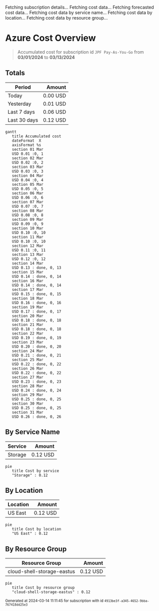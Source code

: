 Fetching subscription details...
Fetching cost data...
Fetching forecasted cost data...
Fetching cost data by service name...
Fetching cost data by location...
Fetching cost data by resource group...
# Azure Cost Overview

> Accumulated cost for subscription id `JPF Pay-As-You-Go` from **03/01/2024** to **03/13/2024**

## Totals

|Period|Amount|
|---|---:|
|Today|0.00 USD|
|Yesterday|0.01 USD|
|Last 7 days|0.06 USD|
|Last 30 days|0.12 USD|

```mermaid
gantt
   title Accumulated cost
   dateFormat  X
   axisFormat %s
   section 01 Mar
   USD 0.01 :0, 1
   section 02 Mar
   USD 0.02 :0, 2
   section 03 Mar
   USD 0.03 :0, 3
   section 04 Mar
   USD 0.04 :0, 4
   section 05 Mar
   USD 0.05 :0, 5
   section 06 Mar
   USD 0.06 :0, 6
   section 07 Mar
   USD 0.07 :0, 7
   section 08 Mar
   USD 0.08 :0, 8
   section 09 Mar
   USD 0.09 :0, 9
   section 10 Mar
   USD 0.10 :0, 10
   section 11 Mar
   USD 0.10 :0, 10
   section 12 Mar
   USD 0.11 :0, 11
   section 13 Mar
   USD 0.12 :0, 12
   section 14 Mar
   USD 0.13 : done, 0, 13
   section 15 Mar
   USD 0.14 : done, 0, 14
   section 16 Mar
   USD 0.14 : done, 0, 14
   section 17 Mar
   USD 0.15 : done, 0, 15
   section 18 Mar
   USD 0.16 : done, 0, 16
   section 19 Mar
   USD 0.17 : done, 0, 17
   section 20 Mar
   USD 0.18 : done, 0, 18
   section 21 Mar
   USD 0.18 : done, 0, 18
   section 22 Mar
   USD 0.19 : done, 0, 19
   section 23 Mar
   USD 0.20 : done, 0, 20
   section 24 Mar
   USD 0.21 : done, 0, 21
   section 25 Mar
   USD 0.22 : done, 0, 22
   section 26 Mar
   USD 0.22 : done, 0, 22
   section 27 Mar
   USD 0.23 : done, 0, 23
   section 28 Mar
   USD 0.24 : done, 0, 24
   section 29 Mar
   USD 0.25 : done, 0, 25
   section 30 Mar
   USD 0.25 : done, 0, 25
   section 31 Mar
   USD 0.26 : done, 0, 26
```

## By Service Name

|Service|Amount|
|---|---:|
|Storage|0.12 USD|

```mermaid
pie
   title Cost by service
   "Storage" : 0.12
```

## By Location

|Location|Amount|
|---|---:|
|US East|0.12 USD|

```mermaid
pie
   title Cost by location
   "US East" : 0.12
```

## By Resource Group

|Resource Group|Amount|
|---|---:|
|cloud-shell-storage-eastus|0.12 USD|

```mermaid
pie
   title Cost by resource group
   "cloud-shell-storage-eastus" : 0.12
```

<sup>Generated at 2024-03-14 11:11:45 for subscription with id `4913be3f-a345-4652-9bba-767418dd25e3`</sup>
